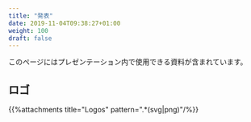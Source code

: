 ```yaml
---
title: "発表"
date: 2019-11-04T09:38:27+01:00
weight: 100
draft: false
---
```


このページにはプレゼンテーション内で使用できる資料が含まれています。

## ロゴ

{{%attachments title="Logos" pattern=".*(svg|png)"/%}}
